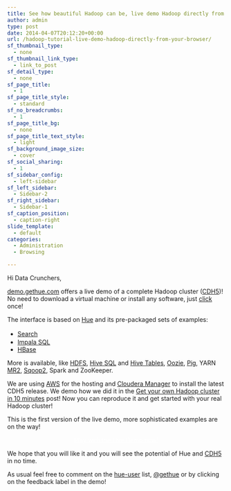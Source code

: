 ```yaml
---
title: See how beautiful Hadoop can be, live demo Hadoop directly from your Browser!
author: admin
type: post
date: 2014-04-07T20:12:20+00:00
url: /hadoop-tutorial-live-demo-hadoop-directly-from-your-browser/
sf_thumbnail_type:
  - none
sf_thumbnail_link_type:
  - link_to_post
sf_detail_type:
  - none
sf_page_title:
  - 1
sf_page_title_style:
  - standard
sf_no_breadcrumbs:
  - 1
sf_page_title_bg:
  - none
sf_page_title_text_style:
  - light
sf_background_image_size:
  - cover
sf_social_sharing:
  - 1
sf_sidebar_config:
  - left-sidebar
sf_left_sidebar:
  - Sidebar-2
sf_right_sidebar:
  - Sidebar-1
sf_caption_position:
  - caption-right
slide_template:
  - default
categories:
  - Administration
  - Browsing

---
```

Hi Data Crunchers,

<p dir="ltr" id="docs-internal-guid-0b543d30-3dd0-a4db-14a2-953276c7a38b">
  <a href="http://demo.gethue.com">demo.gethue.com</a> offers a live demo of a complete Hadoop cluster (<a href="http://blog.cloudera.com/blog/2014/04/cloudera-enterprise-5-is-now-generally-available/">CDH5</a>)! No need to download a virtual machine or install any software, just <a href="http://demo.gethue.com">click</a> once!
</p>

<p dir="ltr">
  The interface is based on <a href="http://gethue.com">Hue</a> and its pre-packaged sets of examples:
</p>

  * <a style="line-height: 1.5em;" href="http://demo.gethue.com/search">Search</a>
  * [Impala SQL][1]
  * [HBase][2]

<p dir="ltr">
  More is available, like <a href="http://demo.gethue.com/filebrowser">HDFS</a>, <a href="http://demo.gethue.com/beeswax/list_designs">Hive SQL</a> and <a href="http://demo.gethue.com/metastore">Hive Tables</a>, <a href="http://demo.gethue.com/oozie">Oozie</a>, <a href="http://demo.gethue.com/pig">Pig</a>, YARN <a href="http://demo.gethue.com/jobbrowser">MR2</a>, <a href="http://demo.gethue.com/sqoop2">Sqoop2</a>, Spark and ZooKeeper.
</p>

<p dir="ltr">
  We are using <a href="http://aws.amazon.com/">AWS</a> for the hosting and <a href="http://www.cloudera.com/content/cloudera-content/cloudera-docs/CM5/latest/Cloudera-Manager-Installation-Guide/cm5ig_install_on_ec2.html#cmig_topic_8_1_unique_1">Cloudera Manager</a> to install the latest CDH5 release. We demo how we did it in the <a href="https://gethue.com/hadoop-tutorial-how-to-create-a-real-hadoop-cluster-in-10-minutes">Get your own Hadoop cluster in 10 minutes</a> post! Now you can reproduce it and get started with your real Hadoop cluster!
</p>

This is the first version of the live demo, more sophisticated examples are on the way!

<p style="text-align: center;">
  <a class="sf-button standard accent standard  dropshadow" style="color: #fff!important;" href="http://demo.gethue.com" target="_blank" rel="noopener noreferrer"><span class="text">Play with the Live Demo now!</span></a>
</p>

<p dir="ltr">
  We hope that you will like it and you will see the potential of Hue and <a href="http://blog.cloudera.com/blog/2014/04/cloudera-enterprise-5-is-now-generally-available/">CDH5</a> in no time.
</p>

As usual feel free to comment on the [hue-user][3] list, [@gethue][4] or by clicking on the feedback label in the demo!

 [1]: http://demo.gethue.com/impala
 [2]: http://demo.gethue.com/hbase
 [3]: http://groups.google.com/a/cloudera.org/group/hue-user
 [4]: https://twitter.com/gethue
